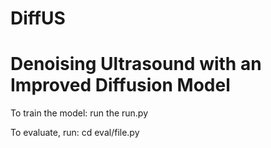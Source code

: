 # DiffUS
# Denoising Ultrasound with an Improved Diffusion Model

To train the model:
run the run.py

To evaluate, run:
cd eval/file.py
